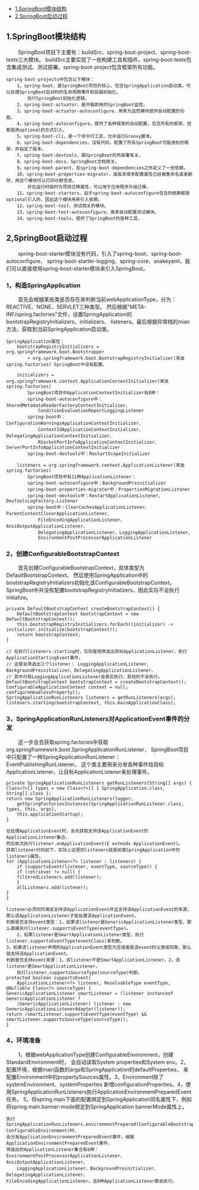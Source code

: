 * [1.SpringBoot模块结构](#1)
* [2,SpringBoot启动过程](#2)

<h2 id="1">1.SpringBoot模块结构</h2>
&emsp;&emsp; SpringBoot项目下主要有：buildSrc、spring-boot-project、spring-boot-tests三大模块。
buildSrc主要实现了一些构建工具和插件。spring-boot-tests包含集成测试、测试部署。spring-boot-project包含框架所有功能。

    spring-boot-projects中包含以下模块：
        1，spring-boot，是SpringBoot项目的核心，包含SpringApplication启动类，可以处理SpringBoot启动时的生命周期事件和容器初始化，
            执行SpringBoot初始化逻辑。
        2，spring-boot-actuator，是开箱即用的SpringBoot监控。
        3，spring-boot-actuator-autoconfigure，用来为监控模块提供自动配置的功能。
        4，spring-boot-autoconfigure，提供了各种框架的自动配置，包含所有的框架，但都是用optional的方式引入。
        5，spring-boot-cli，是一个命令行工具，允许运行Groovy脚本。
        6，spring-boot-dependencies，没有代码，配置了所有SpringBoot可能用到的框架，并指定了版本。
        7，spring-boot-devtools，跟SpringBoot的热部署有关。
        8，spring-boot-docs，SpringBoot文档相关。
        9，spring-boot-parent，在spring-boot-dependencies之外定义了一些依赖。
        10，spring-boot-properties-migrator，高版本很多配置属性已经被重命名或者删除，用这个模块可以打印诊断信息，
            并在运行时临时为项目迁移属性，可以用于应用程序升级迁移。
        11，spring-boot-starters，由于spring-boot-autoconfigure包含的依赖都是optional引入的，因此这个模块用来引入依赖。
        12，spring-boot-test，测试相关的模块。
        13，spring-boot-test-autoconfigure，用来自动配置测试模块。
        14，spring-boot-tools，提供了SpringBoot的各种工具。
        
<h2 id="1">2,SpringBoot启动过程</h2>
&emsp;&emsp; spring-boot-starter模块没有代码，引入了spring-boot、spring-boot-autoconfigure、
spring-boot-starter-logging、spring-core、snakeyaml，我们可以直接使用spring-boot-starter模块来引入SpringBoot。

### 1，构造SpringApplication
&emsp;&emsp; 首先会根据某些类是否存在来判断当前webApplicationType，分为：REACTIVE、NONE、SERVLET三种类型。
然后根据"META-INF/spring.factories"文件，设置SpringApplication的bootstrapRegistryInitializers、initializers、
listeners。最后根据异常栈的mian方法，获取到当前SpringApplication启动类。

    SpringApplication属性：
        bootstrapRegistryInitializers = org.springframework.boot.Bootstrapper 
            + org.springframework.boot.BootstrapRegistryInitializer(来自spring.factories) SpringBoot中没有配置。
            
        initializers = org.springframework.context.ApplicationContextInitializer(来自spring.factories)
            SpringBoot项目中ApplicationContextInitializer有8种：
            spring-boot-autoconfigure中：SharedMetadataReaderFactoryContextInitializer、
                ConditionEvaluationReportLoggingListener
            spring-boot中：ConfigurationWarningsApplicationContextInitializer、
                ContextIdApplicationContextInitializer、DelegatingApplicationContextInitializer、
                RSocketPortInfoApplicationContextInitializer、ServerPortInfoApplicationContextInitializer
            spring-boot-devtools中：RestartScopeInitializer
        
        listeners = org.springframework.context.ApplicationListener(来自spring.factories)
            SpringBoot项目中有11种ApplicationListener：
            spring-boot-autoconfigure中：BackgroundPreinitializer
            spring-boot-properties-migrator中：PropertiesMigrationListener
            spring-boot-devtools中：RestartApplicationListener、DevToolsLogFactory.Listener
            spring-boot中：ClearCachesApplicationListener、ParentContextCloserApplicationListener、
                FileEncodingApplicationListener、AnsiOutputApplicationListener、
                DelegatingApplicationListener、LoggingApplicationListener、
                EnvironmentPostProcessorApplicationListener
          
### 2，创建ConfigurableBootstrapContext
&emsp;&emsp; 首先创建ConfigurableBootstrapContext，具体类型为DefaultBootstrapContext。
然后使用SpringApplication中的bootstrapRegistryInitializers初始化该ConfigurableBootstrapContext。
SpringBoot中并没有配置bootstrapRegistryInitializers，因此实际不会执行initialize。
    
    private DefaultBootstrapContext createBootstrapContext() {
    	DefaultBootstrapContext bootstrapContext = new DefaultBootstrapContext();
    	this.bootstrapRegistryInitializers.forEach((initializer) -> initializer.initialize(bootstrapContext));
    	return bootstrapContext;
    }
    
    // 在执行listeners.starting时，实际是用筛选出目标ApplicationListener，执行ApplicationStartingEvent事件，
    // 这里会筛选出三个listener： LoggingApplicationListener、BackgroundPreinitializer、DelegatingApplicationListener，
    // 其中只有LoggingApplicationListener会真实执行，其他的不会执行。
    DefaultBootstrapContext bootstrapContext = createBootstrapContext();
    ConfigurableApplicationContext context = null;
    configureHeadlessProperty();
    SpringApplicationRunListeners listeners = getRunListeners(args);
    listeners.starting(bootstrapContext, this.mainApplicationClass);
        
### 3，SpringApplicationRunListeners对ApplicationEvent事件的分发
&emsp;&emsp; 这一步会去获取spring.factories中获取org.springframework.boot.SpringApplicationRunListener，
SpringBoot项目中只配置了一种SpringApplicationRunListener：EventPublishingRunListener。
这个类主要用来分发各种事件给目标ApplicationListener，让目标ApplicationListener来处理事件。

    private SpringApplicationRunListeners getRunListeners(String[] args) {
	Class<?>[] types = new Class<?>[] { SpringApplication.class, String[].class };
	return new SpringApplicationRunListeners(logger,
		getSpringFactoriesInstances(SpringApplicationRunListener.class, types, this, args),
		this.applicationStartup);
    }
    
    在处理ApplicationEvent时，会先获取支持该ApplicationEvent的ApplicationListener集合，
    然后依次执行listener.onApplicationEvent(E extends ApplicationEvent)。
    获取listener代码如下，实际上这里的listeners就是前面SpringApplication中的listeners属性。
    for (ApplicationListener<?> listener : listeners) {
    	if (supportsEvent(listener, eventType, sourceType)) {
	    if (retriever != null) {
		filteredListeners.add(listener);		
	    }
	    allListeners.add(listener);
	}
    }
    
    listener必须同时满足支持该ApplicationEvent并且支持该ApplicationEvent的来源，
    那么该ApplicationListener才能处理该ApplicationEvent。
    判断是否支持event类型：1，如果该listener是GenericApplicationListener类型，那么直接执行listener.supportsEventType(eventType)。
    	2，如果listener是SmartApplicationListener类型，执行listener.supportsEventType(eventClass)来判断。
	3，如果该listener声明的ApplicationEvent类型为空或者是该event的父类或同类，那么就支持该ApplicationEvent。
    判断是否支持event来源：1，该listener不是SmartApplicationListener。2，该listener是SmartApplicationListener，
    	执行listener.supportsSourceType(sourceType)判断。
    protected boolean supportsEvent(
	    ApplicationListener<?> listener, ResolvableType eventType, @Nullable Class<?> sourceType) {
	GenericApplicationListener smartListener = (listener instanceof GenericApplicationListener ?
		(GenericApplicationListener) listener : new GenericApplicationListenerAdapter(listener));
	return (smartListener.supportsEventType(eventType) && smartListener.supportsSourceType(sourceType));
    }
    
### 4，环境准备
&emsp;&emsp; 1，根据webApplicationType创建ConfigurableEnvironment，创建StandardEnvironment时，
会自动读取System properties和System env。2，配置环境，根据main函数的args和SpringApplication的defaultProperties，
来配置Environment中的propertySources属性。3，Environment除了systemEnvironment、systemProperties
新增configurationProperties。4，使用SpringApplicationRunListeners执行ApplicationEnvironmentPreparedEvent任务。
5，将spring.main下面的配置绑定到SpringApplication同名属性下，例如将spring.main.banner-mode绑定到SpringApplication
bannerMode属性上。
        
    执行SpringApplicationRunListeners.environmentPrepared(ConfigurableBootstrapContext, ConfigurableEnvironment)时，
    会分发ApplicationEnvironmentPreparedEvent事件，根据ApplicationEnvironmentPreparedEvent事件，
    筛选出的ApplicationListener集合有6种：EnvironmentPostProcessorApplicationListener、AnsiOutputApplicationListener、
    	LoggingApplicationListener、BackgroundPreinitializer、DelegatingApplicationListener、
	FileEncodingApplicationListener。这6种ApplicationListener都会执行。
